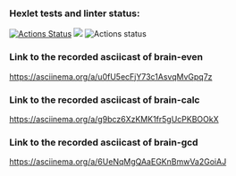 ### Hexlet tests and linter status:
[![Actions Status](https://github.com/msouldze/frontend-project-lvl1/workflows/hexlet-check/badge.svg)](https://github.com/msouldze/frontend-project-lvl1/actions)
<a href="https://codeclimate.com/github/codeclimate/codeclimate/maintainability"><img src="https://api.codeclimate.com/v1/badges/a99a88d28ad37a79dbf6/maintainability" /></a>
![Actions status](https://github.com/msouldze/frontend-project-lvl1/actions/workflows/node.js.yml/badge.svg)

### Link to the recorded asciicast of brain-even
https://asciinema.org/a/u0fU5ecFjY73c1AsvqMvGpq7z

### Link to the recorded asciicast of brain-calc
https://asciinema.org/a/g9bcz6XzKMK1fr5gUcPKBOOkX

### Link to the recorded asciicast of brain-gcd
https://asciinema.org/a/6UeNqMgQAaEGKnBmwVa2GoiAJ